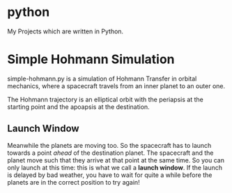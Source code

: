 # python
My Projects which are written in Python.

<h1>Simple Hohmann Simulation</h1>
simple-hohmann.py is a simulation of Hohmann Transfer in orbital mechanics, where a spacecraft travels from an inner planet to an outer one. 

The Hohmann trajectory is an elliptical orbit with the periapsis at the starting point and the apoapsis at the destination.

<h2>Launch Window</h2>
Meanwhile the planets are moving too. So the spacecraft has to launch towards a point <i>ahead</i> of the destination planet. The spacecraft and the planet move such that they arrive at that point at the same time. So you can only launch at this time: this is what we call a <b>launch window</b>. If the launch is delayed by bad weather, you have to wait for quite a while before the planets are in the correct position to try again!
